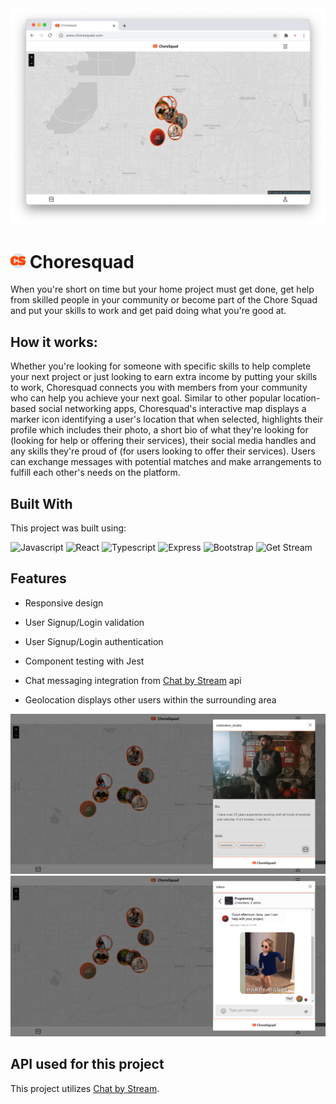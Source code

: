 <img src="./client/src/assets/choresquad-screenshot.png" alt="choresquad screenshot" />

# <img src="./client/src/assets/logo.png" alt="logo" height="24px" /> Choresquad

When you're short on time but your home project must get done, get help from skilled people in your community or become part of the Chore Squad and put your skills to work and get paid doing what you're good at.


## How it works:

Whether you're looking for someone with specific skills to help complete your next project or just looking to earn extra income by putting your skills to work, Choresquad connects you with members from your community who can help you achieve your next goal. Similar to other popular location-based social networking apps, Choresquad's interactive map displays a marker icon identifying a user's location that when selected, highlights their profile which includes their photo, a short bio of what they're looking for (looking for help or offering their services), their social media handles and any skills they're proud of (for users looking to offer their services). Users can exchange messages with potential matches and make arrangements to fulfill each other's needs on the platform.


## Built With

This project was built using:

<p>
<img src="https://img.shields.io/badge/Javascript-20232A?style=for-the-badge&amp;logo=javascript&amp;logoColor=f7e018" alt="Javascript" height="28px" />
<img src="https://img.shields.io/badge/React-20232A?style=for-the-badge&amp;logo=react&amp;logoColor=61DAFB" alt="React" height="28px" />
<img src="https://img.shields.io/badge/Typescript-20232A?style=for-the-badge&amp;logo=typescript&amp;logoColor=61DAFB" alt="Typescript" height="28px" />
<img src="https://img.shields.io/badge/Express-20232A?style=for-the-badge&amp;logo=express&amp;logoColor=61DAFB" alt="Express" height="28px" />
<img src="https://img.shields.io/badge/Bootstrap-563D7C?style=for-the-badge&amp;logo=bootstrap&amp;logoColor=white" alt="Bootstrap" height="28px" />
<img src="https://img.shields.io/endpoint?url=https://gist.githubusercontent.com/HayesGordon/e7f3c4587859c17f3e593fd3ff5b13f4/raw/11d9d9385c9f34374ede25f6471dc743b977a914/badge.json" alt="Get Stream" height="28px" />
</p>


## Features

- Responsive design  

- User Signup/Login validation

- User Signup/Login authentication

- Component testing with Jest

- Chat messaging integration from [Chat by Stream](https://getstream.io/chat/) api

- Geolocation displays other users within the surrounding area


<img src="./client/src/assets/choresquad-profile.PNG" alt="choresquad profile" />

<img src="./client/src/assets/choresquad-inbox.PNG" alt="choresquad inbox" />


## API used for this project
This project utilizes [Chat by Stream](https://getstream.io/chat/).